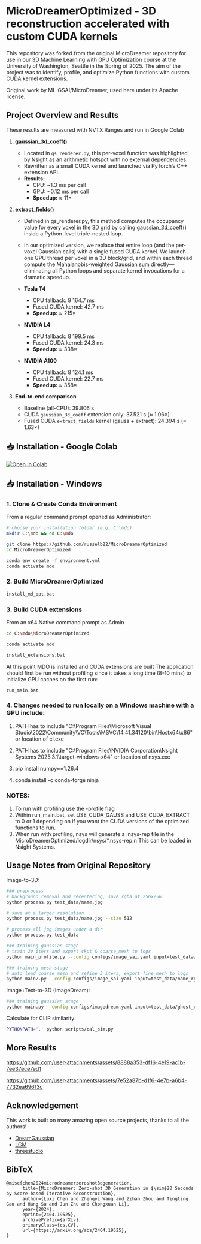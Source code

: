 # MicroDreamerOptimized - 3D reconstruction accelerated with custom CUDA kernels
This repository was forked from the original MicroDreamer repository for use in our 3D Machine Learning with GPU Optimization course at the University of Washington, Seattle in the Spring of 2025. The aim of the project was to identify, profile, and optimize Python functions with custom CUDA kernel extensions.

Original work by ML-GSAI/MicroDreamer, used here under its Apache license.

## Project Overview and Results
These results are measured with NVTX Ranges and run in Google Colab

1. **gaussian_3d_coeff()**
   
   - Located in `gs_renderer.py`, this per-voxel function was highlighted by Nsight as an arithmetic hotspot with no external dependencies.  
   - Rewritten as a small CUDA kernel and launched via PyTorch’s C++ extension API.  
   - **Results:**  
     - CPU: ~1.3 ms per call  
     - GPU: ~0.12 ms per call  
     - **Speedup:** ≈ 11×  

3. **extract_fields()**
   
   -  Defined in gs_renderer.py, this method computes the occupancy value for every voxel in the 3D grid by calling gaussian_3d_coeff() inside a Python-level triple-nested loop.
   -  In our optimized version, we replace that entire loop (and the per-voxel Gaussian calls) with a single fused CUDA kernel. We launch one GPU thread per voxel in a 3D block/grid, and within each thread compute the Mahalanobis-weighted Gaussian sum directly—eliminating all Python loops and separate kernel invocations for a dramatic speedup.
     
   - **Tesla T4**  
     - CPU fallback: 9 164.7 ms  
     - Fused CUDA kernel: 42.7 ms  
     - **Speedup:** ≈ 215×  
   - **NVIDIA L4**  
     - CPU fallback: 8 199.5 ms  
     - Fused CUDA kernel: 24.3 ms  
     - **Speedup:** ≈ 338×
   - **NVIDIA A100**  
     - CPU fallback: 8 124.1 ms  
     - Fused CUDA kernel: 22.7 ms  
     - **Speedup:** ≈ 358×  

5. **End-to-end comparison**  
   - Baseline (all-CPU): 39.806 s  
   - CUDA `gaussian_3d_coeff` extension only: 37.521 s (≈ 1.06×)  
   - Fused CUDA `extract_fields` kernel (gauss + extract): 24.394 s (≈ 1.63×)  

## 📥 Installation -  Google Colab
[![Open In Colab](https://colab.research.google.com/assets/colab-badge.svg)](colab/MicroDreamerOptimized_Colab.ipynb)

## 📥 Installation -  Windows
### 1. Clone & Create Conda Environment
From a regular command prompt opened as Administrator:
```bash
# choose your installation folder (e.g. C:\mdo)
mkdir C:\mdo && cd C:\mdo

git clone https://github.com/russelb22/MicroDreamerOptimized 
cd MicroDreamerOptimized

conda env create -f environment.yml
conda activate mdo
```
### 2. Build MicroDreamerOptimized
```bash
install_md_opt.bat
```

### 3. Build CUDA extensions 
From an x64 Native command prompt as Admin  
``` bash
cd C:\mdo\MicroDreamerOptimized

conda activate mdo

install_extensions.bat  
```

At this point MDO is installed and CUDA extensions are built
The application should first be run without profiling since it takes a long time (8-10 mins) to initialize GPU caches on the first run:
```bash
run_main.bat  
```

### 4. Changes needed to run locally on a Windows machine with a GPU include: 

1. PATH has to include "C:\Program Files\Microsoft Visual Studio\2022\Community\VC\Tools\MSVC\14.41.34120\bin\Hostx64\x86" or location of cl.exe

2. PATH has to include "C:\Program Files\NVIDIA Corporation\Nsight Systems 2025.3.1\target-windows-x64" or location of nsys.exe

3. pip install numpy==1.26.4 

4. conda install -c conda-forge ninja 

### NOTES:
1. To run with profiling use the -profile flag
2. Within run_main.bat, set USE_CUDA_GAUSS and USE_CUDA_EXTRACT to 0 or 1 depending on if you want the CUDA versions of the optimized functions to run.
3. When run with profiling, nsys will generate a .nsys-rep file in the MicroDreamerOptimized/logdir/nsys/*.nsys-rep.n This can be loaded in Nsight Systems.



## Usage Notes from Original Repository

Image-to-3D:

```bash
### preprocess
# background removal and recentering, save rgba at 256x256
python process.py test_data/name.jpg

# save at a larger resolution
python process.py test_data/name.jpg --size 512

# process all jpg images under a dir
python process.py test_data

### training gaussian stage
# train 20 iters and export ckpt & coarse_mesh to logs
python main_profile.py --config configs/image_sai.yaml input=test_data/name_rgba.png save_path=name_rgba

### training mesh stage
# auto load coarse_mesh and refine 3 iters, export fine_mesh to logs
python main2.py --config configs/image_sai.yaml input=test_data/name_rgba.png save_path=name_rgba
```

Image+Text-to-3D (ImageDream):

```bash
### training gaussian stage
python main.py --config configs/imagedream.yaml input=test_data/ghost_rgba.png prompt="a ghost eating hamburger" save_path=ghost_rgba
```

Calculate for CLIP similarity:
```bash
PYTHONPATH='.' python scripts/cal_sim.py
```

## More Results



https://github.com/user-attachments/assets/8888a353-df16-4e19-ac1b-7ee37ece7ed1




https://github.com/user-attachments/assets/7e52a87b-d1f6-4e7b-a6b4-7732ea69613c





## Acknowledgement

This work is built on many amazing open source projects, thanks to all the authors!

- [DreamGaussian](https://github.com/dreamgaussian/dreamgaussian)
- [LGM](https://github.com/3DTopia/LGM)
- [threestudio](https://github.com/threestudio-project/threestudio)


## BibTeX

```
@misc{chen2024microdreamerzeroshot3dgeneration,
      title={MicroDreamer: Zero-shot 3D Generation in $\sim$20 Seconds by Score-based Iterative Reconstruction}, 
      author={Luxi Chen and Zhengyi Wang and Zihan Zhou and Tingting Gao and Hang Su and Jun Zhu and Chongxuan Li},
      year={2024},
      eprint={2404.19525},
      archivePrefix={arXiv},
      primaryClass={cs.CV},
      url={https://arxiv.org/abs/2404.19525}, 
}
```
